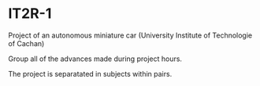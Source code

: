 # IT2R-1
Project of an autonomous miniature car (University Institute of Technologie of Cachan)

Group all of the advances made during project hours.

The project is separatated in subjects within pairs.
